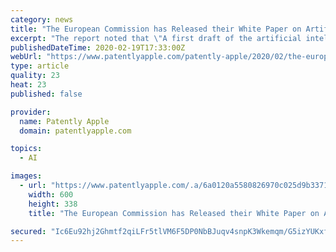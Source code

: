 ```yaml
---
category: news
title: "The European Commission has Released their White Paper on Artificial Intelligence today as Promised"
excerpt: "The report noted that \"A first draft of the artificial intelligence policy, which is being coordinated by Ms. Vestager, will be released on Wednesday, along with broader recommendations outlining the bloc’s digital strategy for the coming years."
publishedDateTime: 2020-02-19T17:33:00Z
webUrl: "https://www.patentlyapple.com/patently-apple/2020/02/the-european-commission-has-released-their-white-paper-on-artificial-intelligence-today-as-promised.html"
type: article
quality: 23
heat: 23
published: false

provider:
  name: Patently Apple
  domain: patentlyapple.com

topics:
  - AI

images:
  - url: "https://www.patentlyapple.com/.a/6a0120a5580826970c025d9b3371d1200c-600wi"
    width: 600
    height: 338
    title: "The European Commission has Released their White Paper on Artificial Intelligence today as Promised"

secured: "Ic6Eu92hj2Ghmtf2qiLFr5tlVM6F5DP0NbBJuqv4snpK3Wkemqm/G5izYUKxfZBV7bDmMbHfjBnFWIyuNy0cwzMxQUgQQKn+0vnxOhhpzOtpHXNZT9Izn/c8f7MpWGgBeKUWY4YpOhje3t1nO8mLwejq6Y2mUEs1nWkcqMNHQIUlUpdwk3LzHVwLTnPJha5emqHQuv6hv075yyfFLvYH0Kh0zRtqSxD5+bYk6FoBN/7h3NFyjaQDzzHeNfeNff24FOzZa+6I+SryT/OmScwdJPBOCD5f01FN5Z1VNrC3mbOdl+4rn9/aA3Ic6cdpidMF;VH4d8mHk7odpubzxum+7Fg=="
---
```


